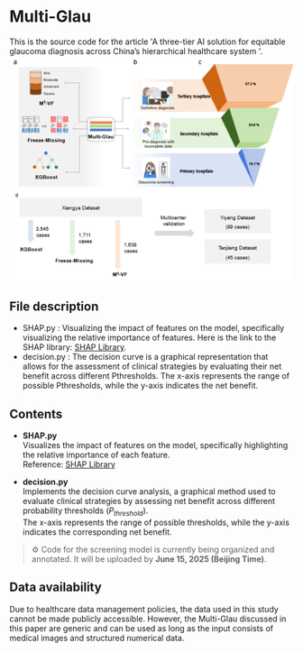 # Multi-Glau
This is the source code for the article 'A three-tier AI solution for equitable glaucoma diagnosis across China’s hierarchical healthcare system '.<br>
![](readme/workflow.png)
## File description
* SHAP.py : Visualizing the impact of features on the model, specifically visualizing the relative importance of features. Here is the link to the SHAP library: [SHAP Library](https://shap.readthedocs.io/en/latest/index.html#).
* decision.py : The decision curve is a graphical representation that allows for the assessment of clinical strategies by evaluating their net benefit across different Pthresholds. The x-axis represents the range of possible Pthresholds, while the y-axis indicates the net benefit.

## Contents

- **SHAP.py**  
  Visualizes the impact of features on the model, specifically highlighting the relative importance of each feature.  
  Reference: [SHAP Library](https://shap.readthedocs.io/en/latest/index.html#)

- **decision.py**  
  Implements the decision curve analysis, a graphical method used to evaluate clinical strategies by assessing net benefit across different probability thresholds (*P<sub>threshold</sub>*).  
  The x-axis represents the range of possible thresholds, while the y-axis indicates the corresponding net benefit.

> ⚙️ Code for the screening model is currently being organized and annotated. It will be uploaded by **June 15, 2025 (Beijing Time)**.


## Data availability
Due to healthcare data management policies, the data used in this study cannot be made publicly accessible. However, the Multi-Glau discussed in this paper are generic and can be used as long as the input consists of medical images and structured numerical data.



